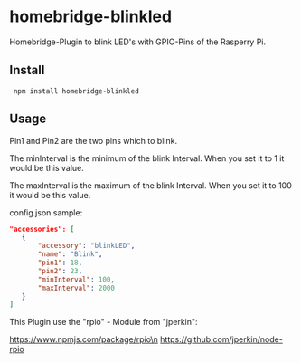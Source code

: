 homebridge-blinkled
===================
Homebridge-Plugin to blink LED's with GPIO-Pins of the Rasperry Pi.

## Install

```console
 npm install homebridge-blinkled
```


## Usage


Pin1 and Pin2 are the two pins which to blink.

The minInterval is the minimum of the blink Interval. When you set it to 1 it would be this value.

The maxInterval is the maximum of the blink Interval. When you set it to 100 it would be this value.

config.json sample:

```json
"accessories": [
   {
       "accessory": "blinkLED",
       "name": "Blink",
       "pin1": 18,
       "pin2": 23,
       "minInterval": 100,
       "maxInterval": 2000
   }
]
```

This Plugin use the "rpio" - Module from "jperkin":

https://www.npmjs.com/package/rpio\n
https://github.com/jperkin/node-rpio

